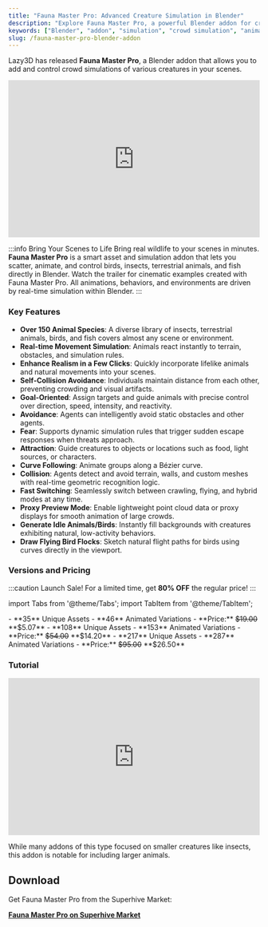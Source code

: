 ```yaml
---
title: "Fauna Master Pro: Advanced Creature Simulation in Blender"
description: "Explore Fauna Master Pro, a powerful Blender addon for creating complex crowd simulations with over 150 species of animals, birds, and insects."
keywords: ["Blender", "addon", "simulation", "crowd simulation", "animals", "creatures", "vfx", "animation", "Fauna Master Pro"]
slug: /fauna-master-pro-blender-addon
---
```


Lazy3D has released **Fauna Master Pro**, a Blender addon that allows you to add and control crowd simulations of various creatures in your scenes.

<iframe width="100%" height="315" src="https://www.youtube.com/embed/gXy3GgAKTyM" title="YouTube video player" frameborder="0" allow="accelerometer; autoplay; clipboard-write; encrypted-media; gyroscope; picture-in-picture" allowfullscreen></iframe>

:::info Bring Your Scenes to Life
Bring real wildlife to your scenes in minutes. **Fauna Master Pro** is a smart asset and simulation addon that lets you scatter, animate, and control birds, insects, terrestrial animals, and fish directly in Blender. Watch the trailer for cinematic examples created with Fauna Master Pro. All animations, behaviors, and environments are driven by real-time simulation within Blender.
:::

### Key Features

-   **Over 150 Animal Species**: A diverse library of insects, terrestrial animals, birds, and fish covers almost any scene or environment.
-   **Real-time Movement Simulation**: Animals react instantly to terrain, obstacles, and simulation rules.
-   **Enhance Realism in a Few Clicks**: Quickly incorporate lifelike animals and natural movements into your scenes.
-   **Self-Collision Avoidance**: Individuals maintain distance from each other, preventing crowding and visual artifacts.
-   **Goal-Oriented**: Assign targets and guide animals with precise control over direction, speed, intensity, and reactivity.
-   **Avoidance**: Agents can intelligently avoid static obstacles and other agents.
-   **Fear**: Supports dynamic simulation rules that trigger sudden escape responses when threats approach.
-   **Attraction**: Guide creatures to objects or locations such as food, light sources, or characters.
-   **Curve Following**: Animate groups along a Bézier curve.
-   **Collision**: Agents detect and avoid terrain, walls, and custom meshes with real-time geometric recognition logic.
-   **Fast Switching**: Seamlessly switch between crawling, flying, and hybrid modes at any time.
-   **Proxy Preview Mode**: Enable lightweight point cloud data or proxy displays for smooth animation of large crowds.
-   **Generate Idle Animals/Birds**: Instantly fill backgrounds with creatures exhibiting natural, low-activity behaviors.
-   **Draw Flying Bird Flocks**: Sketch natural flight paths for birds using curves directly in the viewport.

### Versions and Pricing

:::caution Launch Sale!
For a limited time, get **80% OFF** the regular price!
:::

import Tabs from '@theme/Tabs';
import TabItem from '@theme/TabItem';

<Tabs>
  <TabItem value="lite" label="Lite" default>
    - **35** Unique Assets
    - **46** Animated Variations
    - **Price:** <del>$19.00</del> **$5.07**
  </TabItem>
  <TabItem value="base" label="Base">
    - **108** Unique Assets
    - **153** Animated Variations
    - **Price:** <del>$54.00</del> **$14.20**
  </TabItem>
  <TabItem value="pro" label="Full / Pro">
    - **217** Unique Assets
    - **287** Animated Variations
    - **Price:** <del>$95.00</del> **$26.50**
  </TabItem>
</Tabs>

### Tutorial

<iframe width="100%" height="315" src="https://www.youtube.com/embed/-P0mKIXVoFk" title="YouTube video player" frameborder="0" allow="accelerometer; autoplay; clipboard-write; encrypted-media; gyroscope; picture-in-picture" allowfullscreen></iframe>

While many addons of this type focused on smaller creatures like insects, this addon is notable for including larger animals.

## Download

Get Fauna Master Pro from the Superhive Market:

[**Fauna Master Pro on Superhive Market**](https://superhivemarket.com/products/fauna-master-pro?ref=185)
